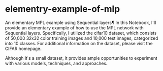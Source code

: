 # elementry-example-of-mlp

An elementary MPL example using Sequential layers¶
In this Notebook, I'll provide an elementary example of how to use the MPL network with Sequential layers. Specifically, I utilized the cifar10 dataset, which consists of 50,000 32x32 color training images and 10,000 test images, categorized into 10 classes. For additional information on the dataset, please visit the CIFAR homepage.

Although it's a small dataset, it provides ample opportunities to experiment with various models, techniques, and approaches.
